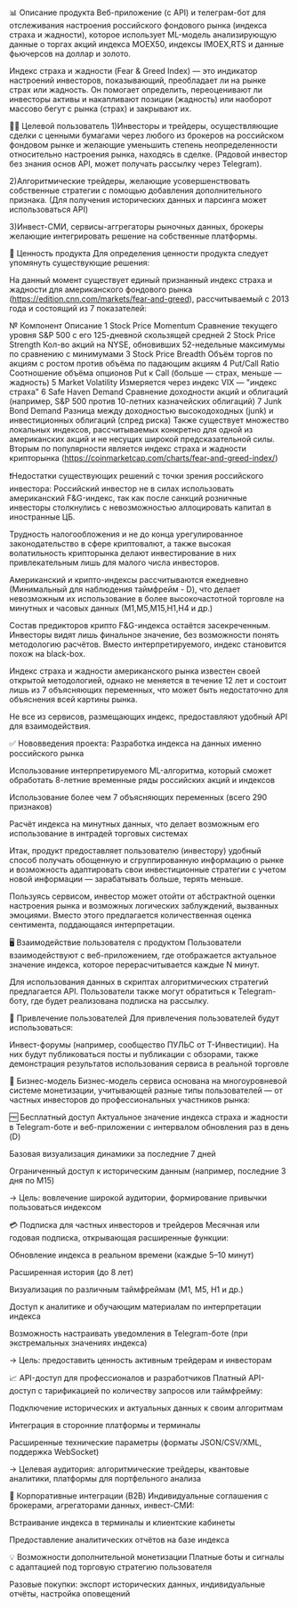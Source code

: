 📊 Описание продукта
Веб-приложение (c API) и телеграм-бот для отслеживания настроения российского фондового рынка (индекса страха и жадности), которое использует ML-модель анализирующую данные о торгах акций индекса MOEX50, индексы IMOEX,RTS и данные фьючерсов на доллар и золото.

Индекс страха и жадности (Fear & Greed Index) — это индикатор настроений инвесторов, показывающий, преобладает ли на рынке страх или жадность. Он помогает определить, переоценивают ли инвесторы активы и накапливают позиции (жадность) или наоборот массово бегут с рынка (страх) и закрывают их.

🧑‍💼 Целевой пользователь
1)Инвесторы и трейдеры, осуществляющие сделки с ценными бумагами через любого из брокеров на российском фондовом рынке и желающие уменьшить степень неопределенности относительно настроения рынка, находясь в сделке. (Рядовой инвестор без знания основ API, может получать рассылку через Telegram).

2)Алгоритмические трейдеры, желающие усовершенствовать собственные стратегии с помощью добавления дополнительного признака. (Для получения исторических данных и парсинга может использоваться API)

3)Инвест-СМИ, сервисы-аггрегаторы рыночных данных, брокеры желающие интегрировать решение на собственные платформы.

🎯 Ценность продукта
Для определения ценности продукта следует упомянуть существующие решения:

На данный момент существует единый признанный индекс страха и жадности для американского фондового рынка (https://edition.cnn.com/markets/fear-and-greed), рассчитываемый с 2013 года и состоящий из 7 показателей:

№	Компонент	Описание
1	Stock Price Momentum	Сравнение текущего уровня S&P 500 с его 125-дневной скользящей средней
2	Stock Price Strength	Кол-во акций на NYSE, обновивших 52-недельные максимумы по сравнению с минимумами
3	Stock Price Breadth	Объём торгов по акциям с ростом против объёма по падающим акциям
4	Put/Call Ratio	Соотношение объёма опционов Put к Call (больше — страх, меньше — жадность)
5	Market Volatility	Измеряется через индекс VIX — "индекс страха"
6	Safe Haven Demand	Сравнение доходности акций и облигаций (например, S&P 500 против 10-летних казначейских облигаций)
7	Junk Bond Demand	Разница между доходностью высокодоходных (junk) и инвестиционных облигаций (спред риска)
Также существует множество локальных индексов, рассчитываемых конкретно для одной из американских акций и не несущих широкой предсказательной силы.
Вторым по популярности является индекс страха и жадности крипторынка (https://coinmarketcap.com/charts/fear-and-greed-index/)

❗️Недостатки существующих решений с точки зрения российского инвестора:
Российский инвестор не в силах использовать американский F&G-индекс, так как после санкций розничные инвесторы столкнулись с невозможностью аллоцировать капитал в иностранные ЦБ.

Трудность налогообложения и не до конца урегулированное законодательство в сфере криптовалют, а также высокая волатильность крипторынка делают инвестирование в них привлекательным лишь для малого числа инвесторов.

Американский и крипто-индексы рассчитываются ежедневно (Минимальный для наблюдения таймфрейм - D), что делает невозможным их использование в более высокочастотной торговле на минутных и часовых данных (М1,M5,M15,H1,H4 и др.)

Состав предикторов крипто F&G-индекса остаётся засекреченным. Инвесторы видят лишь финальное значение, без возможности понять методологию расчётов. Вместо интерпретируемого, индекс становится похож на black-box.

Индекс страха и жадности американского рынка известен своей открытой методологией, однако не меняется в течение 12 лет и состоит лишь из 7 объясняющих переменных, что может быть недостаточно для объяснения всей картины рынка.

Не все из сервисов, размещающих индекс, предоставляют удобный API для взаимодействия.

✅ Нововведения проекта:
Разработка индекса на данных именно российского рынка

Использование интерпретируемого ML-алгоритма, который сможет обработать 8-летние временные ряды российских акций и индексов

Использование более чем 7 объясняющих переменных (всего 290 признаков)

Расчёт индекса на минутных данных, что делает возможным его использование в интрадей торговых системах

Итак, продукт предоставляет пользователю (инвестору) удобный способ получать обощенную и сгруппированную информацию о рынке и возможность адаптировать свои инвестиционные стратегии с учетом новой информации — зарабатывать больше, терять меньше.

Пользуясь сервисом, инвестор может отойти от абстрактной оценки настроения рынка и возможных логических заблуждений, вызванных эмоциями. Вместо этого предлагается количественная оценка сентимента, поддающаяся интерпретации.

🖥️ Взаимодействие пользователя с продуктом
Пользователи взаимодействуют с веб-приложением, где отображается актуальное значение индекса, которое перерасчитывается каждые N минут.

Для использования данных в скриптах алгоритмических стратегий предлагается API.
Пользователи также могут обратиться к Telegram-боту, где будет реализована подписка на рассылку.

📢 Привлечение пользователей
Для привлечения пользователей будут использоваться:

Инвест-форумы (например, сообщество ПУЛЬС от Т-Инвестиции). На них будут публиковаться посты и публикации с обзорами, также демонстрация результатов использования сервиса в реальной торговле

💼 Бизнес-модель
Бизнес-модель сервиса основана на многоуровневой системе монетизации, учитывающей разные типы пользователей — от частных инвесторов до профессиональных участников рынка:

🆓 Бесплатный доступ
Актуальное значение индекса страха и жадности в Telegram-боте и веб-приложении с интервалом обновления раз в день (D)

Базовая визуализация динамики за последние 7 дней

Ограниченный доступ к историческим данным (например, последние 3 дня по M15)

→ Цель: вовлечение широкой аудитории, формирование привычки пользоваться индексом

💳 Подписка для частных инвесторов и трейдеров
Месячная или годовая подписка, открывающая расширенные функции:

Обновление индекса в реальном времени (каждые 5–10 минут)

Расширенная история (до 8 лет)

Визуализация по различным таймфреймам (M1, M5, H1 и др.)

Доступ к аналитике и обучающим материалам по интерпретации индекса

Возможность настраивать уведомления в Telegram-боте (при экстремальных значениях индекса)

→ Цель: предоставить ценность активным трейдерам и инвесторам

📈 API-доступ для профессионалов и разработчиков
Платный API-доступ с тарификацией по количеству запросов или таймфрейму:

Подключение исторических и актуальных данных к своим алгоритмам

Интеграция в сторонние платформы и терминалы

Расширенные технические параметры (форматы JSON/CSV/XML, поддержка WebSocket)

→ Целевая аудитория: алгоритмические трейдеры, квантовые аналитики, платформы для портфельного анализа

🤝 Корпоративные интеграции (B2B)
Индивидуальные соглашения с брокерами, агрегаторами данных, инвест-СМИ:

Встраивание индекса в терминалы и клиентские кабинеты

Предоставление аналитических отчётов на базе индекса


💡 Возможности дополнительной монетизации
Платные боты и сигналы с адаптацией под торговую стратегию пользователя

Разовые покупки: экспорт исторических данных, индивидуальные отчёты, настройка оповещений
